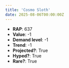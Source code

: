 ```yaml
---
title: 'Cosmo Sloth'
date: 2025-08-06T00:00:00Z
---
```

- **RAP**: 637
- **Value**: -1
- **Demand level**: -1
- **Trend**: -1
- **Projected?**: True
- **Hyped?**: True
- **Rare?**: True
